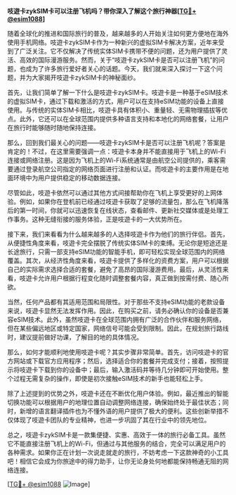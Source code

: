 **吱遊卡zykSIM卡可以注册飞机吗？带你深入了解这个旅行神器[[TG💪+ @esim1088](https://t.me/s/esim1088)]**

随着全球化的推进和国际旅行的普及，越来越多的人开始关注如何更方便地在海外使用手机网络。吱遊卡zykSIM卡作为一种新兴的虚拟SIM卡解决方案，近年来受到了广泛关注。它不仅解决了传统实体SIM卡携带不便的问题，还为用户提供了灵活、高效的国际漫游服务。然而，关于“吱遊卡zykSIM卡是否可以注册飞机”的问题，也成为了许多旅行爱好者关心的话题。今天，我们就来深入探讨一下这个问题，并为大家揭开吱遊卡zykSIM卡的神秘面纱。

首先，让我们简单了解一下什么是吱遊卡zykSIM卡。吱遊卡是一种基于eSIM技术的虚拟SIM卡，通过下载和激活的方式，用户可以在支持eSIM功能的设备上直接使用。与传统的实体SIM卡相比，吱遊卡具有体积小、重量轻、无需物理插拔等优点。此外，它还可以在全球范围内提供多种语言支持和本地化的网络套餐，让用户在旅行时能够随时随地保持连接。

那么，回到我们最关心的问题——吱遊卡zykSIM卡是否可以注册飞机呢？答案是肯定的！不过，在这里需要强调一点：吱遊卡本身并不能直接用于飞机上的Wi-Fi连接或网络注册。这是因为飞机上的Wi-Fi系统通常是由航空公司提供的，乘客需要通过登录航空公司指定的网络页面进行注册和认证。而吱遊卡的主要作用是在地面环境中为用户提供稳定的移动数据连接。

尽管如此，吱遊卡依然可以通过其他方式间接帮助你在飞机上享受更好的上网体验。例如，如果你在登机前已经通过吱遊卡获取了足够的流量包，那么在飞机降落后的第一时间，你就可以迅速恢复在线状态，查看邮件、更新社交媒体或是处理工作事务。这种无缝衔接的服务体验，正是吱遊卡的一大优势所在。

接下来，我们来看看为什么越来越多的人选择吱遊卡作为他们的旅行伴侣。首先，从便捷性角度来看，吱遊卡完全摆脱了传统实体SIM卡的束缚。无论你是短途还是长途旅行，只需一部支持eSIM功能的智能手机，即可轻松实现全球范围内的网络覆盖。其次，从经济性角度来看，吱遊卡提供了多样化的资费方案，用户可以根据自己的实际需求选择合适的套餐，避免了高昂的国际漫游费用。最后，从灵活性来看，吱遊卡允许用户根据行程变化随时调整套餐内容，真正做到按需付费、随心所欲。

当然，任何产品都有其适用范围和局限性。对于那些不支持eSIM功能的老款设备来说，吱遊卡显然无法发挥作用。因此，在购买之前，请务必确认你的设备是否兼容eSIM技术。此外，虽然吱遊卡在全球范围内拥有广泛的合作伙伴和服务网络，但在某些偏远地区或特定国家，网络信号可能会受到限制。因此，在规划旅行路线时，建议提前做好功课，了解目的地的具体情况。

那么，如何才能顺利地使用吱遊卡呢？其实步骤非常简单。首先，访问吱遊卡的官方网站或下载官方应用程序；然后，选择适合你的套餐并完成支付；接着，按照提示将吱遊卡下载到你的设备中；最后，输入激活码并等待几分钟即可开始使用。整个过程无需复杂的操作，即使是初次接触eSIM技术的新手也能轻松上手。

除了上述提到的优势之外，吱遊卡还在不断优化用户体验。例如，最近推出的智能切换功能可以根据用户的地理位置自动调整网络连接，确保始终处于最佳状态；同时，新增的语言翻译插件也为不懂外语的用户提供了极大的便利。这些创新举措不仅体现了吱遊卡团队的专业精神，也进一步巩固了其在行业中的领先地位。

总之，吱遊卡zykSIM卡是一款集便捷、实惠、高效于一体的旅行必备工具。虽然它不能直接注册飞机上的Wi-Fi，但通过与其他服务的结合，完全可以满足用户的各种需求。如果你正在计划一次说走就走的旅行，不妨考虑一下这款神奇的小工具吧！相信它会成为你旅途中的得力助手，让你无论身处何地都能保持畅通无阻的网络连接。

[[TG💪+ @esim1088](https://t.me/s/esim1088) ![Image](https://i.postimg.cc/4NQfJmqS/Snipaste-2025-05-13-00-14-12.png)]